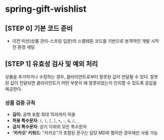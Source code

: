 # spring-gift-wishlist

## [STEP 0] 기본 코드 준비
- 이전 미션(상품 관리-스프링 입문)의 스켈레톤 코드를 기반으로 본격적인 개발 시작 전 환경 세팅

## [STEP 1] 유효성 검사 및 예외 처리
상품을 추가하거나 수정하는 경우, 클라이언트로부터 잘못된 값이 전달될 수 있다. 잘못된 값이 전달되면 클라이언트가 어떤 부분이 왜 잘못되었는지 인지할 수 있도록 응답을 제공한다.

### 상품 검증 규칙
- **길이**: 공백 포함 최대 15자까지 허용
- **허용 특수문자**: `(`, `)`, `[`, `]`, `+`, `-`, `&`, `/`, `_`
- **금지 특수문자**: 상기 이외의 모든 특수문자
- **‘카카오’ 키워드**: "카카오"가 포함된 문구는 담당 MD와 협의한 경우에만 사용 가능
